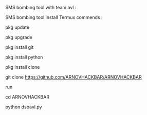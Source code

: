 SMS bombing tool with team avl :


SMS bombing tool install Termux commends :


pkg update 

pkg upgrade 

pkg install git 


pkg install python 


pkg install clone 


git clone https://github.com/ARNOVHACKBAR/ARNOVHACKBAR

run



cd ARNOVHACKBAR

python dsbavl.py
